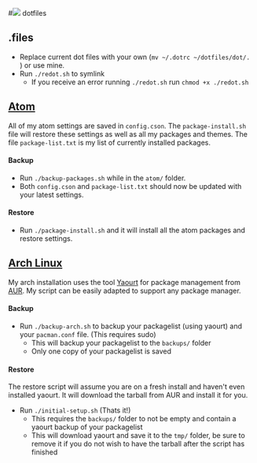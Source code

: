 #![](http://i.imgur.com/msEXHsu.png) dotfiles

## .files
- Replace current dot files with your own (`mv ~/.dotrc ~/dotfiles/dot/. `) or use mine.
- Run `./redot.sh` to symlink
	- If you receive an error running `./redot.sh` run `chmod +x ./redot.sh`

## [Atom](https://atom.io/) 
All of my atom settings are saved in `config.cson`. The `package-install.sh` file will restore these settings as well as all my packages and themes. The file `package-list.txt` is my list of currently installed packages.

#### Backup 
- Run `./backup-packages.sh` while in the `atom/` folder. 
- Both `config.cson` and `package-list.txt` should now be updated with your latest settings.

#### Restore
- Run `./package-install.sh` and it will install all the atom packages and restore settings.

## [Arch Linux](https://www.archlinux.org/) 

My arch installation uses the tool [Yaourt](https://wiki.archlinux.org/index.php/Yaourt) for package management from [AUR](https://aur.archlinux.org/). My script can be easily adapted to support any package manager.

#### Backup
- Run `./backup-arch.sh` to backup your packagelist (using yaourt) and your `pacman.conf` file. (This requires sudo)
	- This will backup your packagelist to the `backups/` folder
	- Only one copy of your packagelist is saved

#### Restore
The restore script will assume you are on a fresh install and haven't even installed yaourt. It will download the tarball from AUR and install it for you.

- Run `./initial-setup.sh` (Thats it!)
	- This requires the `backups/` folder to not be empty and contain a yaourt backup of your packagelist
	- This will download yaourt and save it to the `tmp/` folder, be sure to remove it if you do not wish to have the tarball after the script has finished